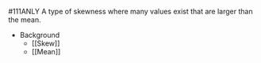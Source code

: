 #111ANLY 
A type of skewness where many values exist that are larger than the mean.

* Background
	* [[Skew]]
	* [[Mean]]